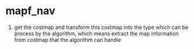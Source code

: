 # mapf_nav
1. get the costmap and transform this costmap into the type which can be process by the algorithm, which means extract the map information from costmap that the algorithm can handle
